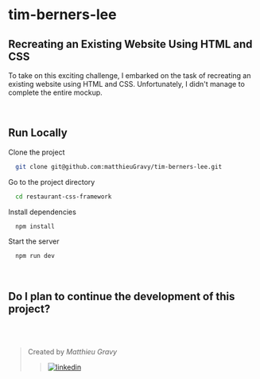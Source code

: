 # tim-berners-lee

## Recreating an Existing Website Using HTML and CSS

To take on this exciting challenge, I embarked on the task of recreating an existing website using HTML and CSS. Unfortunately, I didn't manage to complete the entire mockup.

<br>

## Run Locally

Clone the project

```bash
  git clone git@github.com:matthieuGravy/tim-berners-lee.git
```

Go to the project directory

```bash
  cd restaurant-css-framework
```

Install dependencies

```bash
  npm install
```

Start the server

```bash
  npm run dev
```

<br>

## Do I plan to continue the development of this project?

<br />
<br />

> Created by _Matthieu Gravy_
>
> > <a href="https://www.linkedin.com/in/matthieugravy/"><img src="https://img.shields.io/badge/LinkedIn-0077B5?style=for-the-badge&logo=linkedin&logoColor=white" alt="linkedin" title="linkedin"/></a>
